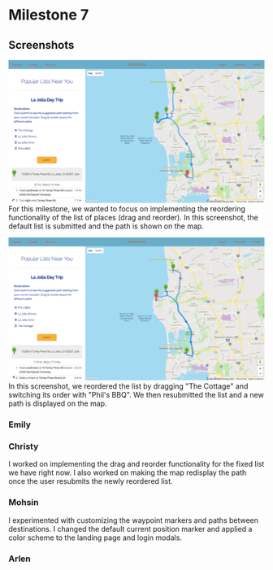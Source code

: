 # Milestone 7
## Screenshots
![Milestone7-Screenshot1](milestone7-imgs/milestone7-1.png)
For this milestone, we wanted to focus on implementing the reordering functionality of the list of places (drag and reorder). In this screenshot, the default list is submitted and the path is shown on the map.

![Milestone7-Screenshot2](milestone7-imgs/milestone7-2.png)
In this screenshot, we reordered the list by dragging "The Cottage" and switching its order with "Phil's BBQ". We then resubmitted the list and a new path is displayed on the map.

### Emily

### Christy
I worked on implementing the drag and reorder functionality for the fixed list we have right now. I also worked on making the map redisplay the path once the user resubmits the newly reordered list.

### Mohsin
I experimented with customizing the waypoint markers and paths between destinations. I changed the default current position marker and applied a color scheme to the landing page and login modals.

### Arlen
